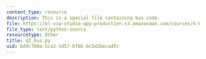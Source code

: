 ```yaml
---
content_type: resource
description: This is a special file containing bus code.
file: https://ol-ocw-studio-app-production.s3.amazonaws.com/courses/6-00sc-introduction-to-computer-science-and-programming-spring-2011/bd9c780a5ca21d576f6bbc5d2becadfc_q3_bus.py
file_type: text/python-source
resourcetype: Other
title: q3_bus.py
uid: bd9c780a-5ca2-1d57-6f6b-bc5d2becadfc
---
```

